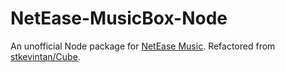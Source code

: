 # NetEase-MusicBox-Node

An unofficial Node package for [NetEase Music](http://music.163.com/).
Refactored from [stkevintan/Cube](https://github.com/stkevintan/Cube).
